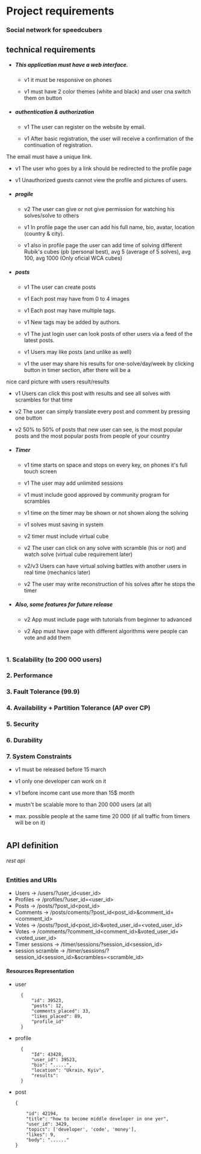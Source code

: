 # Project requirements

### Social network for speedcubers

  

###

  

## technical requirements 

  

- ##### This application must have a web interface. 

  - v1 it must be responsive on phones

  - v1 must have 2 color themes (white and black) and user cna switch them on button

  

  

- ##### authentication & authorization

  - v1 The user can register on the website by email. 

  - v1 After basic registration, the user will receive a confirmation of the continuation of registration. 

 The email must have a unique link.

  - v1 The user who goes by a link should be redirected to the profile page

  - v1 Unauthorized guests cannot view the profile and pictures of users.

  

- ##### progile 

  - v2 The user can give or not give permission for watching his solves/solve to others

  - v1 In profile page the user can add his full name, bio, avatar, location (country & city).
  - v1 also in profile page the user can add time of solving different Rubik's cubes (pb (personal best), avg 5 (average of 5 solves), avg 100, avg 1000 (Only oficial WCA cubes)

- ##### posts

  - v1 The user can create posts

  - v1 Each post may have from 0 to 4 images 

  - v1 Each post may have multiple tags.

  - v1 New tags may be added by authors.

  - v1 The just login user can look posts of other users via a feed of the latest posts.

  - v1 Users may like posts (and unlike as well)

  - v1 the user may share his results for one-solve/day/week by clicking button in timer section, after there will be a 

 nice card picture with users result/results

  - v1 Users can click this post with results and see all solves with scrambles for that time

  - v2 The user can simply translate every post and comment by pressing one button 

  - v2 50% to 50% of posts that new user can see, is the most popular posts and the most popular posts from people of your country

  

- ##### <p id="timer">Timer</p>

  - v1 time starts on space and stops on every key, on phones it's full touch screen

  - v1 The user may add unlimited sessions 

  - v1 must include good approved by community program for scrambles 

  - v1 time on the timer may be shown or not shown along the solving

  - v1 solves must saving in system 

  - v2 timer must include virtual cube

  - v2 The user can click on any solve with scramble (his or not) and watch solve (virtual cube requirement later)

  - v2/v3 Users can have virtual solving battles with another users in real time (mechanics later)

  - v2 The user may write reconstruction of his solves after he stops the timer

  

- ##### Also, some features for future release

  - v2 App must include page with tutorials from beginner to advanced

  - v2 App must have page with different algorithms were people can vote and add them

#

  

### 1. Scalability (to 200 000 users)

  

### 2. Performance

  

### 3. Fault Tolerance (99.9)

  

### 4. Availability + Partition Tolerance (AP over CP)


### 5. Security 

  

### 6. Durability 

  

### 7. System Constraints

 - v1 must be released before 15 march

 - v1 only one developer can work on it

 - v1 before income cant use more than 15$ month 

 - mustn't be scalable more to than 200 000 users (at all)

 - max. possible people at the same time 20 000 (if all traffic from timers will be on it) 

#

  

## API definition

###### rest api

  

### Entities and URIs

-   Users ->  /users/?user_id<user_id>
-   Profiles -> /profiles/?user_id=<user_id>
-   Posts -> /posts/?post_id<post_id>
-   Comments ->  /posts/coments/?post_id<post_id>&comment_id=<comment_id>
-   Votes ->  /posts/?post_id<post_id>&voted_user_id=<voted_user_id>
-   Votes ->  /comments/?comment_id<comment_id>&voted_user_id=<voted_user_id>
-   Timer sessions ->  /timer/sessions/?session_id<session_id>
-   session scramble ->  /timer/sessions/?session_id<session_id>&scrambles=<scramble_id>

  

#### Resources Representation 

- user 
 
		{
			"id": 39523,
			"posts": 12,
			"comments_placed": 33,
			"likes_placed": 89,
			"profile_id"			
		}

- profile 

		{
			"Id": 43428,
			"user_id": 39523,
			"bio": ".....",
			"location": "Ukrain, Kyiv",
			"results": 
		}

-   post  

		{
	
			"id": 42194,
			"title": "how to become middle developer in one yer",
			"user_id": 3429,
			"topics": ['developer', 'code', 'money'],
			"likes": 9, 
			"body": "......"
		}
